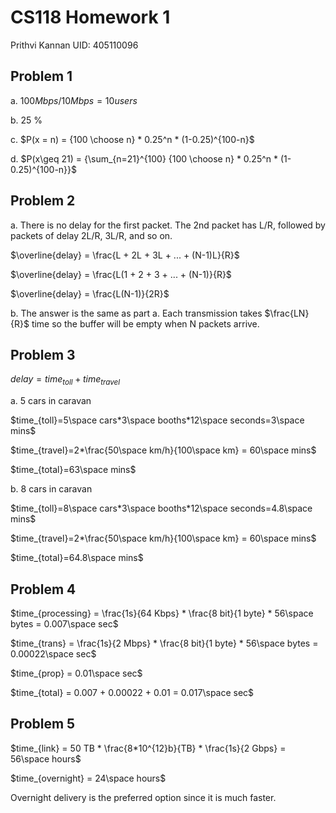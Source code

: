 # CS118 Homework 1
Prithvi Kannan
UID: 405110096

## Problem 1
a. $100 Mbps / 10 Mbps = 10 users$

b. 25 %

c. $P(x = n) = {100 \choose n} * 0.25^n * (1-0.25)^{100-n}$

d. $P(x\geq 21) = {\sum_{n=21}^{100} {100 \choose n} * 0.25^n * (1-0.25)^{100-n}}$

## Problem 2

a. There is no delay for the first packet. The 2nd packet has L/R, followed by packets of delay 2L/R, 3L/R, and so on.

$\overline{delay} = \frac{L + 2L + 3L + ... + (N-1)L}{R}$

$\overline{delay} = \frac{L(1 + 2 + 3 + ... + (N-1)}{R}$

$\overline{delay} = \frac{L(N-1)}{2R}$

b. The answer is the same as part a. Each transmission takes $\frac{LN}{R}$ time so the buffer will be empty when N packets arrive.


## Problem 3

$delay = time_{toll} + time_{travel}$

a. 5 cars in caravan 

$time_{toll}=5\space cars*3\space booths*12\space seconds=3\space mins$

$time_{travel}=2*\frac{50\space km/h}{100\space km} = 60\space mins$

$time_{total}=63\space mins$

b. 8 cars in caravan 

$time_{toll}=8\space cars*3\space booths*12\space seconds=4.8\space mins$

$time_{travel}=2*\frac{50\space km/h}{100\space km} = 60\space mins$

$time_{total}=64.8\space mins$

## Problem 4

$time_{processing} = \frac{1s}{64 Kbps} * \frac{8 bit}{1 byte} * 56\space bytes = 0.007\space sec$

$time_{trans} = \frac{1s}{2 Mbps} * \frac{8 bit}{1 byte} * 56\space bytes = 0.00022\space sec$

$time_{prop} = 0.01\space sec$

$time_{total} = 0.007 + 0.00022 + 0.01 = 0.017\space sec$
## Problem 5

$time_{link} = 50 TB * \frac{8*10^{12}b}{TB} * \frac{1s}{2 Gbps} = 56\space hours$

$time_{overnight} = 24\space hours$

Overnight delivery is the preferred option since it is much faster.